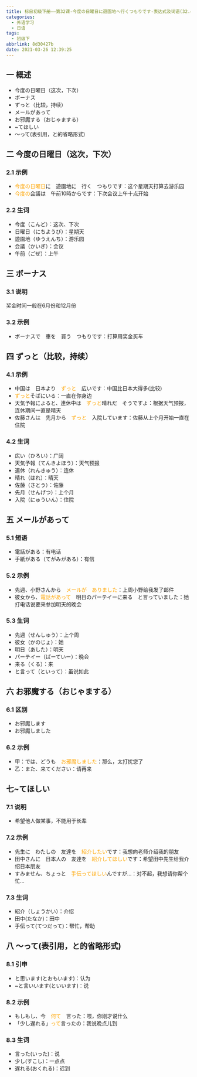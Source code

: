 ```yaml
---
title: 标日初级下册——第32课-今度の日曜日に遊園地へ行くつもりです-表达式及词语(32.4)
categories:
  - 外语学习
  - 日语
tags:
  - 初级下
abbrlink: 8d30427b
date: 2021-03-26 12:39:25
---
```


## 一 概述

* 今度の日曜日（这次，下次）
* ボーナス
* ずっと（比较，持续）
* メールがあって
* お邪魔する（おじゃまする）
* ~てほしい
* ～って(表引用，と的省略形式)

<!--more-->

## 二 今度の日曜日（这次，下次）

### 2.1 示例

* <font color=orange>今度の日曜日</font>に　遊園地に　行く　つもりです：这个星期天打算去游乐园
* <font color=orange>今度の</font>会議は　午前10時からです：下次会议上午十点开始

### 2.2 生词

* 今度（こんど）：这次、下次
* 日曜日（にちようび）：星期天
* 遊園地（ゆうえんち）：游乐园
* 会議（かいぎ）：会议
* 午前（ごぜ）：上午

## 三 ボーナス

### 3.1 说明

奖金时间一般在6月份和12月份

### 3.2 示例

* ボーナスで　車を　買う　つもりです：打算用奖金买车

## 四 ずっと（比较，持续）

### 4.1 示例

* 中国は　日本より　<font color=orange>ずっと</font>　広いです：中国比日本大得多(比较)
* <font color=orange>ずっと</font>そばにいる：一直在你身边
* 天気予報によると、連休中は　<font color=orange>ずっと</font>晴れだ　そうですよ：根据天气预报，连休期间一直是晴天
* 佐藤さんは　先月から　<font color=orange>ずっと</font>　入院しています：佐藤从上个月开始一直在住院

### 4.2 生词

* 広い（ひろい）：广阔
* 天気予報（てんきよほう）：天气预报
* 連休（れんきゅう）：连休
* 晴れ（はれ）：晴天
* 佐藤（さとう）：佐藤
* 先月（せんげつ）：上个月
* 入院（にゅういん）：住院

## 五 メールがあって

### 5.1 短语

* 電話がある：有电话
* 手紙がある（てがみがある）：有信

### 5.2 示例

* 先週、小野さんから　<font color=orange>メールが　ありました</font>：上周小野给我发了邮件
* 彼女から、<font color=orange>電話があって</font>　明日のパーテイーに来る　と言っていました：她打电话说要来参加明天的晚会

### 5.3 生词

* 先週（せんしゅう）：上个周
* 彼女（かのじょ）：她
* 明日（あした）：明天
* パーテイー（ぱーていー）：晚会
* 来る（くる）：来
* と言って（といって）：虽说如此

## 六 お邪魔する（おじゃまする）

### 6.1 区别

* お邪魔します
* お邪魔しました

### 6.2 示例

* 甲：では、どうも　<font color=orange>お邪魔しました</font>：那么，太打扰您了
* 乙：また、来てください：请再来

## 七~てほしい

### 7.1 说明

* 希望他人做某事，不能用于长辈

### 7.2 示例

* 先生に　わたしの　友達を　<font color=orange>紹介したい</font>です：我想向老师介绍我的朋友
* 田中さんに　日本人の　友達を　<font color=orange>紹介してほしい</font>です：希望田中先生给我介绍日本朋友
* すみません、ちょっと　<font color=orange>手伝ってほしい</font>んですが…：对不起，我想请你帮个忙…

### 7.3 生词

* 紹介（しょうかい）：介绍
* 田中(たなか)：田中
* 手伝って(てつだって)：帮忙，帮助

## 八 ～って(表引用，と的省略形式)

### 8.1 引申

* と思います(とおもいます)：认为
* ~と言いいます(といいます)：说

### 8.2 示例

* もしもし、今　<font color=orange>何て</font>　言った：喂，你刚才说什么
* 「少し遅れる」<font color=orange>って</font>言ったの：我说晚点儿到

### 8.3 生词

* 言った(いった)：说
* 少し(すこし)：一点点
* 遅れる(おくれる)：迟到

